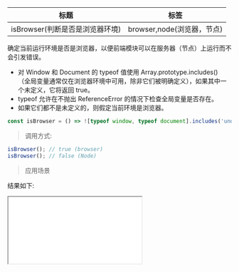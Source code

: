 | 标题                            | 标签                       |
| ------------------------------- | -------------------------- |
| isBrowser(判断是否是浏览器环境) | browser,node(浏览器，节点) |

确定当前运行环境是否是浏览器，以便前端模块可以在服务器（节点）上运行而不会引发错误。

- 对 Window 和 Document 的 typeof 值使用 Array.prototype.includes() （全局变量通常仅在浏览器环境中可用，除非它们被明确定义），如果其中一个未定义，它将返回 true。
- typeof 允许在不抛出 ReferenceError 的情况下检查全局变量是否存在。
- 如果它们都不是未定义的，则假定当前环境是浏览器。

```js
const isBrowser = () => ![typeof window, typeof document].includes('undefined');
```

> 调用方式:

```js
isBrowser(); // true (browser)
isBrowser(); // false (Node)
```

> 应用场景

<div class="code-editor" data-url="codes/javascript/html/isBrowser.html" data-language="html"></div>

结果如下:

<iframe src="codes/javascript/html/isBrowser.html"></iframe>

